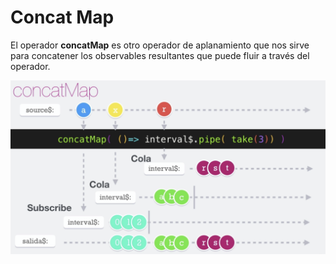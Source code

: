 # Concat Map

El operador __concatMap__ es otro operador de aplanamiento que nos sirve para concatener los observables resultantes que puede fluir a través del operador.


![concatMap](./../imgs/concatMap.png "concatMap")